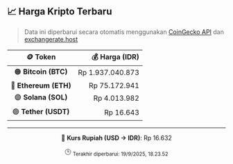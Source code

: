 

<!-- HARGA_KRIPTO -->
## 📈 Harga Kripto Terbaru

> Data ini diperbarui secara otomatis menggunakan [CoinGecko API](https://www.coingecko.com/) dan [exchangerate.host](https://exchangerate.host/)

<div align="center">

| 🪙 Token | 💰 Harga (IDR) |
|:------:|---------------:|
| 🟠 **Bitcoin (BTC)**   | Rp 1.937.040.873 |
| 🔵 **Ethereum (ETH)**  | Rp 75.172.941 |
| 🟣 **Solana (SOL)**    | Rp 4.013.982 |
| 🟢 **Tether (USDT)**   | Rp 16.643 |

---

💱 **Kurs Rupiah (USD → IDR)**: Rp 16.632

🕒 <sub>Terakhir diperbarui: 19/9/2025, 18.23.52</sub>

</div>
<!-- /HARGA_KRIPTO -->